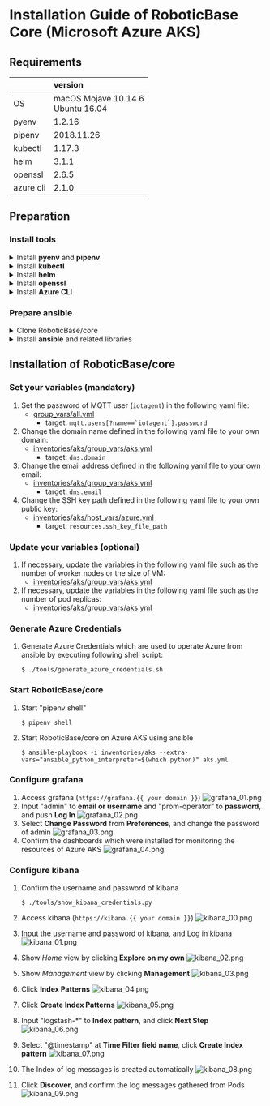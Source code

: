 # Installation Guide of RoboticBase Core (Microsoft Azure AKS)

## Requirements

||version|
|:--|:--|
|OS|macOS Mojave 10.14.6<br/>Ubuntu 16.04|
|pyenv|1.2.16|
|pipenv|2018.11.26|
|kubectl|1.17.3|
|helm|3.1.1|
|openssl|2.6.5|
|azure cli|2.1.0|

## Preparation
### Install tools
<details><summary>Install <b>pyenv</b> and <b>pipenv</b></summary>
<p>

#### macOS

```
$ brew install pyenv
$ echo 'export PYENV_ROOT="$HOME/.pyenv"' >> ~/.bashrc
$ echo 'export PATH="$PYENV_ROOT/bin:$PATH"' >> ~/.bashrc
$ echo 'eval "$(pyenv init -)"' >> ~/.bashrc
$ source ~/.bashrc
$ brew install pipenv
```

#### ubuntu

```
$ sudo apt install -y build-essential libffi-dev libssl-dev zlib1g-dev libbz2-dev libreadline-dev libsqlite3-dev git python3-pip
$ git clone https://github.com/pyenv/pyenv.git ~/.pyenv
$ echo 'export PYENV_ROOT="$HOME/.pyenv"' >> ~/.bashrc
$ echo 'export PATH="$PYENV_ROOT/bin:$PATH"' >> ~/.bashrc
$ echo 'eval "$(pyenv init -)"' >> ~/.bashrc
$ source ~/.bashrc
$ pip3 install pipenv
```

</p>
</details>

<details><summary>Install <b>kubectl</b></summary>
<p>

#### macOS

```
$ curl -LO "https://storage.googleapis.com/kubernetes-release/release/v1.17.3/bin/darwin/amd64/kubectl"
$ chmod +x ./kubectl
$ sudo mv ./kubectl /usr/local/bin/kubectl
```

#### ubuntu

```
$ curl -LO "https://storage.googleapis.com/kubernetes-release/release/v1.17.3/bin/linux/amd64/kubectl"
$ chmod +x ./kubectl
$ sudo mv ./kubectl /usr/local/bin/kubectl
```

</p>
</details>

<details><summary>Install <b>helm</b></summary>
<p>

#### macOS

```
$ curl -LO "https://get.helm.sh/helm-v3.1.1-darwin-amd64.tar.gz"
$ tar xvfz helm-v3.1.1-darwin-amd64.tar.gz
$ sudo mv darwin-amd64/helm /usr/local/bin/helm
```

#### ubuntu

```
$ curl -LO "https://get.helm.sh/helm-v3.1.1-linux-amd64.tar.gz"
$ tar xvfz helm-v3.1.1-linux-amd64.tar.gz
$ sudo mv linux-amd64/helm /usr/local/bin/helm
```

</p>
</details>

<details><summary>Install <b>openssl</b></summary>
<p>

#### macOS

```
$ brew install openssl
```

#### ubuntu

```
$ sudo apt install -y openssl
```

</p>
</details>

<details><summary>Install <b>Azure CLI</b></summary>
<p>

#### macOS

```
$ brew install azure-cli
```

#### ubuntu

```
$ curl -sL https://aka.ms/InstallAzureCLIDeb | sudo bash
```

</p>
</details>

### Prepare ansible
<details><summary>Clone RoboticBase/core</summary>
<p>

```
$ git clone https://github.com/RoboticBase/core.git
$ cd core
```

</p>
</details>

<details><summary>Install <b>ansible</b> and related libraries</summary>
<p>

```
$ cd ansible
$ pipenv install
```

</p>
</details>

## Installation of RoboticBase/core
### Set your variables (mandatory)
1. Set the password of MQTT user (`iotagent`) in the following yaml file:
    * [group\_vars/all.yml](../../ansible/group_vars/all.yml)
        * target: ```mqtt.users[?name==`iotagent`].password```
1. Change the domain name defined in the following yaml file to your own domain:
    * [inventories/aks/group\_vars/aks.yml](../../ansible/inventories/aks/group_vars/aks.yml)
        * target: ```dns.domain```
1. Change the email address defined in the following yaml file to your own email:
    * [inventories/aks/group\_vars/aks.yml](../../ansible/inventories/aks/group_vars/aks.yml)
        * target: ```dns.email```
1. Change the SSH key path defined in the following yaml file to your own public key:
    * [inventories/aks/host\_vars/azure.yml](../../ansible/inventories/aks/host_vars/azure.yml)
        * target: ```resources.ssh_key_file_path```

### Update your variables (optional)
1. If necessary, update the variables in the following yaml file such as the number of worker nodes or the size of VM:
    * [inventories/aks/group\_vars/aks.yml](../../ansible/inventories/aks/group_vars/aks.yml)
1. If necessary, update the variables in the following yaml file such as the number of pod replicas:
    * [inventories/aks/group\_vars/aks.yml](../../ansible/inventories/aks/group_vars/aks.yml)

### Generate Azure Credentials
1. Generate Azure Credentials which are used to operate Azure from ansible by executing following shell script:

    ```
    $ ./tools/generate_azure_credentials.sh
    ```

### Start RoboticBase/core
1. Start "pipenv shell"

    ```
    $ pipenv shell
    ```
1. Start RoboticBase/core on Azure AKS using ansible

    ```
    $ ansible-playbook -i inventories/aks --extra-vars="ansible_python_interpreter=$(which python)" aks.yml
    ```

### Configure grafana
1. Access grafana (`https://grafana.{{ your domain }}`)
    ![grafana\_01.png](../images/aks/grafana_01.png)
1. Input "admin" to **email or username** and "prom-operator" to **password**, and push **Log In**
    ![grafana\_02.png](../images/aks/grafana_02.png)
1. Select **Change Password** from **Preferences**, and change the password of admin
    ![grafana\_03.png](../images/aks/grafana_03.png)
1. Confirm the dashboards which were installed for monitoring the resources of Azure AKS
    ![grafana\_04.png](../images/aks/grafana_04.png)

### Configure kibana
1. Confirm the username and password of kibana

    ```
    $ ./tools/show_kibana_credentials.py
    ```
1. Access kibana (`https://kibana.{{ your domain }}`)
    ![kibana\_00.png](../images/aks/kibana_00.png)
1. Input the username and password of kibana, and Log in kibana
    ![kibana\_01.png](../images/aks/kibana_01.png)
1. Show *Home* view by clicking **Explore on my own**
    ![kibana\_02.png](../images/aks/kibana_02.png)
1. Show *Management* view by clicking **Management**
    ![kibana\_03.png](../images/aks/kibana_03.png)
1. Click **Index Patterns**
    ![kibana\_04.png](../images/aks/kibana_04.png)
1. Click **Create Index Patterns**
    ![kibana\_05.png](../images/aks/kibana_05.png)
1. Input "logstash-\*" to **Index pattern**, and click **Next Step**
    ![kibana\_06.png](../images/aks/kibana_06.png)
1. Select "@timestamp" at **Time Filter field name**, click **Create Index pattern**
    ![kibana\_07.png](../images/aks/kibana_07.png)
1. The Index of log messages is created automatically
    ![kibana\_08.png](../images/aks/kibana_08.png)
1. Click **Discover**, and confirm the log messages gathered from Pods
    ![kibana\_09.png](../images/aks/kibana_09.png)
